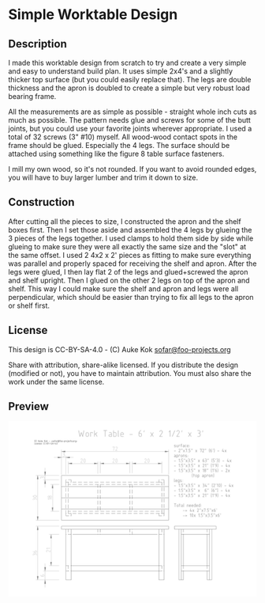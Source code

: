 # Simple Worktable Design

## Description

I made this worktable design from scratch to try and create a very
simple and easy to understand build plan. It uses simple 2x4's and a
slightly thicker top surface (but you could easily replace that). The
legs are double thickness and the apron is doubled to create a simple
but very robust load bearing frame.

All the measurements are as simple as possible - straight whole inch
cuts as much as possible. The pattern needs glue and screws for some
of the butt joints, but you could use your favorite joints wherever
appropriate. I used a total of 32 screws (3" #10) myself. All wood-wood
contact spots in the frame should be glued. Especially the 4 legs. The
surface should be attached using something like the figure 8 table
surface fasteners.

I mill my own wood, so it's not rounded. If you want to avoid rounded
edges, you will have to buy larger lumber and trim it down to size.

## Construction

After cutting all the pieces to size, I constructed the apron and the
shelf boxes first. Then I set those aside and assembled the 4 legs
by glueing the 3 pieces of the legs together. I used clamps to hold
them side by side while glueing to make sure they were all exactly
the same size and the "slot" at the same offset. I used 2 4x2 x 2'
pieces as fitting to make sure everything was parallel and properly
spaced for receiving the shelf and apron. After the legs were glued,
I then lay flat 2 of the legs and glued+screwed the apron and shelf
upright. Then I glued on the other 2 legs on top of the apron and
shelf. This way I could make sure the shelf and apron and legs were
all perpendicular, which should be easier than trying to fix all legs
to the apron or shelf first.

## License

This design is CC-BY-SA-4.0 - (C) Auke Kok <sofar@foo-projects.org>

Share with attribution, share-alike licensed. If you distribute the
design (modified or not), you have to maintain attribution. You must
also share the work under the same license.

## Preview

![Design preview](screenshot.png)
